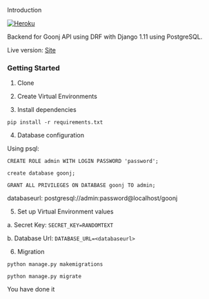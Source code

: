 Introduction

[![Heroku](http://heroku-badges.herokuapp.com/?app=acro-elibrary&style=flat)](http://goonj-api.herokuapp.com/)

Backend for Goonj API using DRF with Django 1.11 using PostgreSQL.

Live version: [Site](http://goonj-api.herokuapp.com)

### Getting Started

1. Clone

2. Create Virtual Environments

3. Install dependencies

`pip install -r requirements.txt`

4. Database configuration

Using psql:

`CREATE ROLE admin WITH LOGIN PASSWORD 'password';`

`create database goonj;`

`GRANT ALL PRIVILEGES ON DATABASE goonj TO admin;`

databaseurl: postgresql://admin:password@localhost/goonj

5. Set up Virtual Environment values

a. Secret Key: `SECRET_KEY=RANDOMTEXT`

b. Database Url: `DATABASE_URL=<databaseurl>`

6. Migration

`python manage.py makemigrations`

`python manage.py migrate`


You have done it
